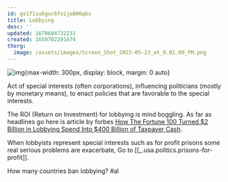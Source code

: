 ```yaml
---
id: gs1f1zu6guc6foijo806qkx
title: Lobbying
desc: ''
updated: 1670604732231
created: 1650702201674
thorg:
  image: /assets/images/Screen_Shot_2022-05-23_at_9.01.09_PM.png
---
```


![img](/assets/images/Screen_Shot_2022-05-23_at_9.01.09_PM.png){max-width: 300px, display: block, margin: 0 auto}

Act of special interests (often corporations), influencing politicians (mostly by monetary means), to enact policies that are favorable to the special interests.

The ROI (Return on Investment) for lobbying is mind boggling. As far as headlines go here is article by forbes [How The Fortune 100 Turned $2 Billion in Lobbying Spend Into $400 Billion of Taxpayer Cash](https://www.forbes.com/sites/adamandrzejewski/2019/05/14/how-the-fortune-100-turned-2-billion-in-lobbying-spend-into-400-billion-of-taxpayer-cash/?sh=2479cac254ff).

When lobbyists represent special interests such as for profit prisons some real serious problems are exacerbate, Go to [[_.usa.politics.prisons-for-profit]].

How many countries ban lobbying? #al
